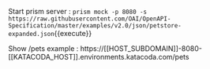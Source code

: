 

Start prism server : `prism mock -p 8080 -s https://raw.githubusercontent.com/OAI/OpenAPI-Specification/master/examples/v2.0/json/petstore-expanded.json`{{execute}}

Show /pets example : https://[[HOST_SUBDOMAIN]]-8080-[[KATACODA_HOST]].environments.katacoda.com/pets
